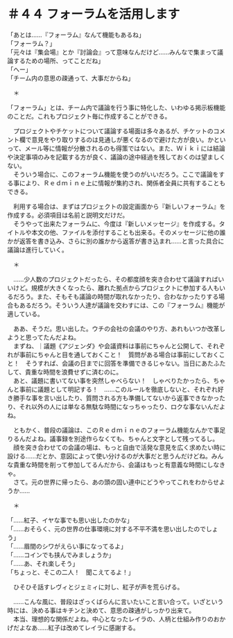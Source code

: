 # ＃４４ フォーラムを活用します

「あとは……『フォーラム』なんて機能もあるね」  
「フォーラム？」  
「元々は『集会場』とか『討論会』って意味なんだけど……みんなで集まって議論するための場所、ってことだね」  
「へー」  
「チーム内の意思の疎通って、大事だからね」

　＊

「フォーラム」とは、チーム内で議論を行う事に特化した、いわゆる掲示板機能のことだ。これもプロジェクト毎に作成することができる。

　プロジェクトやチケットについて議論する場面は多々あるが、チケットのコメント欄で意見をやり取りするのは見通しが悪くなるので避けた方が良い。かといって、メール等に情報が分散されるのも得策ではない。また、Ｗｉｋｉには結論や決定事項のみを記載する方が良く、議論の途中経過を残しておくのは望ましくない。  
　そういう場合に、このフォーラム機能を使うのがいいだろう。ここで議論をする事により、Ｒｅｄｍｉｎｅ上に情報が集約され、関係者全員に共有することもできる。

　利用する場合は、まずはプロジェクトの設定画面から『新しいフォーラム』を作成する。必須項目は名前と説明文だけだ。  
　そうやって出来たフォーラムに、今度は『新しいメッセージ』を作成する。タイトルや本文の他、ファイルを添付することも出来る。そのメッセージに他の誰かが返答を書き込み、さらに別の誰かから返答が書き込まれ……と言った具合に議論は進行していく。

　＊

　……少人数のプロジェクトだったら、その都度顔を突き合わせて議論すればいいけど。規模が大きくなったら、離れた拠点からプロジェクトに参加する人もいるだろう。また、そもそも議論の時間が取れなかったり、合わなかったりする場合もあるだろう。そういう人達が議論を交わすには、この『フォーラム』機能が適している。

　ああ、そうだ。思い出した。ウチの会社の会議のやり方、あれもいつか改革しようと思ってたんだよね。  
　まずね、｜議題《アジェンダ》や会議資料は事前にちゃんと公開して、それぞれが事前にちゃんと目を通しておくこと！　質問がある場合は事前にしておくこと！　そうすれば、会議の日までに回答を準備できるじゃない。当日にあたふたして、貴重な時間を浪費せずに済むのに。  
　あと、議題に書いてない事を突然しゃべらない！　しゃべりたかったら、ちゃんと事前に議題として明記する！　……このルールを徹底しないと、それぞれ好き勝手な事を言い出したり、質問される方も準備してないから返事できなかったり、それ以外の人には単なる無駄な時間になっちゃったり、ロクな事ないんだよね。

　ともかく、普段の議論は、このＲｅｄｍｉｎｅのフォーラム機能なんかで事足りるんだよね。議事録を別途作らなくても、ちゃんと文字として残ってるし。  
　顔を突き合わせての会議の場は、もっと自由で活発な意見を広く求めたい時に設ける……だとか、意図によって使い分けるのが大事だと思うんだけどね。みんな貴重な時間を削って参加してるんだから、会議はもっと有意義な時間にしなきゃ。  
　さて。元の世界に帰ったら、あの頭の固い連中にどうやってこれをわからせようか……

　＊

「……紅子、イヤな事でも思い出したのかな」  
「……おそらく、元の世界の仕事環境に対する不平不満を思い出したのでしょう」  
「……眉間のシワがえらい事になってるよ」  
「……コインでも挟んでみましょうか」  
「……あ、それ楽しそう」  
「ちょっと、そこの二人！　聞こえてるよ！」

　ひそひそ話すレヴィとジェミィに対し、紅子が声を荒らげる。

　……こんな風に、普段はざっくばらんに言いたいこと言い合って。いざという時には、決める事はキチンと決めて、意思の疎通がしっかり出来て。  
　本当、理想的な関係だよね。中心となったレイラの、人柄と仕組み作りのおかげだよなあ……紅子は改めてレイラに感謝する。

